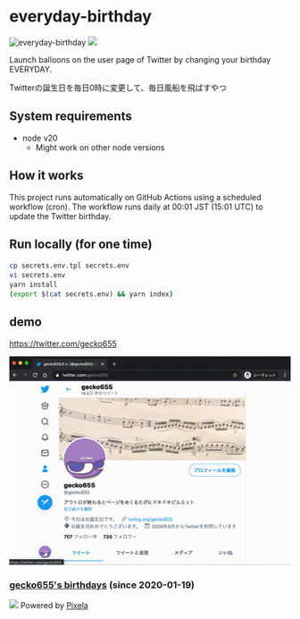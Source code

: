# everyday-birthday

![everyday-birthday](https://github.com/gecko655/everyday-birthday/workflows/everyday-birthday/badge.svg?event=schedule)
![](https://pixe.la/v1/users/gecko655/graphs/birthdays?mode=badge)

Launch balloons on the user page of Twitter by changing your birthday EVERYDAY.

Twitterの誕生日を毎日0時に変更して、毎日風船を飛ばすやつ

## System requirements
- node v20
  - Might work on other node versions

## How it works
This project runs automatically on GitHub Actions using a scheduled workflow (cron).
The workflow runs daily at 00:01 JST (15:01 UTC) to update the Twitter birthday.

## Run locally (for one time)
```bash
cp secrets.env.tpl secrets.env
vi secrets.env
yarn install
(export $(cat secrets.env) && yarn index)
```

## demo
https://twitter.com/gecko655

![](./images/everyday-birthday-demo.gif)

### [gecko655's birthdays](https://pixe.la/v1/users/gecko655/graphs/birthdays.html) (since 2020-01-19)
![](https://pixe.la/v1/users/gecko655/graphs/birthdays)
Powered by [Pixela](https://pixe.la)
